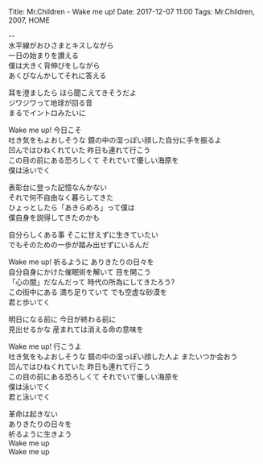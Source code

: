Title: Mr.Children - Wake me up!
Date: 2017-12-07 11:00
Tags: Mr.Children, 2007, HOME


--  
水平線がおひさまとキスしながら  
一日の始まりを讃える  
僕は大きく背伸びをしながら  
あくびなんかしてそれに答える  
  
耳を澄ましたら ほら聞こえてきそうだよ  
ジワジワって地球が回る音  
まるでイントロみたいに  
  
Wake me up! 今日こそ  
吐き気をもよおしそうな 鏡の中の湿っぽい顔した自分に手を振るよ  
凹んではひねくれていた 昨日も連れて行こう  
この目の前にある恐ろしくて それでいて優しい海原を  
僕は泳いでく  
  
表彰台に登った記憶なんかない  
それで何不自由なく暮らしてきた  
ひょっとしたら「あきらめろ」って僕は  
僕自身を説得してきたのかも  
  
自分らしくある事 そこに甘えずに生きていたい  
でもそのための一歩が踏み出せずにいるんだ  
  
Wake me up! 祈るように ありきたりの日々を  
自分自身にかけた催眠術を解いて 目を開こう  
「心の闇」だなんだって 時代の所為にしてきたろう?  
この街中にある 満ち足りていて でも空虚な砂漠を  
君と歩いてく  
  
明日になる前に 今日が終わる前に  
見出せるかな 産まれては消える命の意味を  
  
Wake me up! 行こうよ  
吐き気をもよおしそうな 鏡の中の湿っぽい顔した人よ またいつか会おう  
凹んではひねくれていた 昨日も連れて行こう  
この目の前にある恐ろしくて それでいて優しい海原を  
僕は泳いでく  
君と泳いでく  
  
革命は起きない  
ありきたりの日々を  
祈るように生きよう  
Wake me up  
Wake me up  
